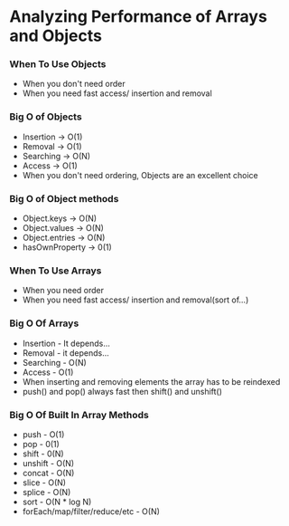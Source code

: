 # Analyzing Performance of Arrays and Objects

### When To Use Objects

- When you don't need order
- When you need fast access/ insertion and removal

### Big O of Objects

- Insertion -> O(1)
- Removal -> O(1)
- Searching -> O(N)
- Access -> O(1)
- When you don't need ordering, Objects are an excellent choice

### Big O of Object methods

- Object.keys -> O(N)
- Object.values -> O(N)
- Object.entries -> O(N)
- hasOwnProperty -> 0(1)

### When To Use Arrays

- When you need order
- When you need fast access/ insertion and removal(sort of...)

### Big O Of Arrays

- Insertion - It depends...
- Removal - it depends...
- Searching - O(N)
- Access - O(1)
- When inserting and removing elements the array has to be reindexed
- push() and pop() always fast then shift() and unshift()

### Big O Of Built In Array Methods

- push - O(1)
- pop - 0(1)
- shift - 0(N)
- unshift - O(N)
- concat - O(N)
- slice - O(N)
- splice - O(N)
- sort - O(N \* log N)
- forEach/map/filter/reduce/etc - O(N)
